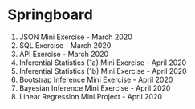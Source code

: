 # Springboard

1. JSON Mini Exercise - March 2020
2. SQL Exercise - March 2020
3. API Exercise - March 2020 
4. Inferential Statistics (1a) Mini Exercise - April 2020
5. Inferential Statistics (1b) Mini Exercise - April 2020
6. Bootstrap Inference Mini Exercise - April 2020
7. Bayesian Inference Mini Exercise - April 2020
8. Linear Regression Mini Project - April 2020
